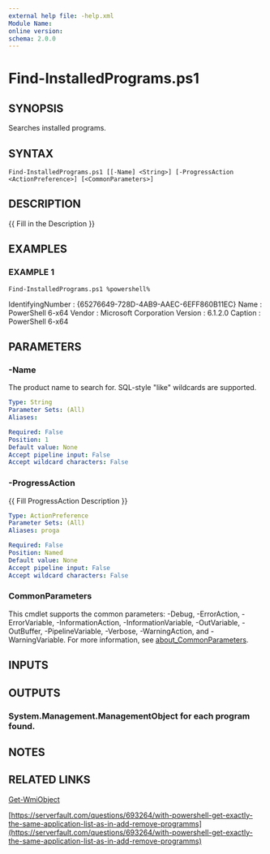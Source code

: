 ```yaml
---
external help file: -help.xml
Module Name:
online version:
schema: 2.0.0
---
```


# Find-InstalledPrograms.ps1

## SYNOPSIS
Searches installed programs.

## SYNTAX

```
Find-InstalledPrograms.ps1 [[-Name] <String>] [-ProgressAction <ActionPreference>] [<CommonParameters>]
```

## DESCRIPTION
{{ Fill in the Description }}

## EXAMPLES

### EXAMPLE 1
```
Find-InstalledPrograms.ps1 %powershell%
```

IdentifyingNumber : {65276649-728D-4AB9-AAEC-6EFF860B11EC}
Name              : PowerShell 6-x64
Vendor            : Microsoft Corporation
Version           : 6.1.2.0
Caption           : PowerShell 6-x64

## PARAMETERS

### -Name
The product name to search for.
SQL-style "like" wildcards are supported.

```yaml
Type: String
Parameter Sets: (All)
Aliases:

Required: False
Position: 1
Default value: None
Accept pipeline input: False
Accept wildcard characters: False
```

### -ProgressAction
{{ Fill ProgressAction Description }}

```yaml
Type: ActionPreference
Parameter Sets: (All)
Aliases: proga

Required: False
Position: Named
Default value: None
Accept pipeline input: False
Accept wildcard characters: False
```

### CommonParameters
This cmdlet supports the common parameters: -Debug, -ErrorAction, -ErrorVariable, -InformationAction, -InformationVariable, -OutVariable, -OutBuffer, -PipelineVariable, -Verbose, -WarningAction, and -WarningVariable. For more information, see [about_CommonParameters](http://go.microsoft.com/fwlink/?LinkID=113216).

## INPUTS

## OUTPUTS

### System.Management.ManagementObject for each program found.
## NOTES

## RELATED LINKS

[Get-WmiObject]()

[https://serverfault.com/questions/693264/with-powershell-get-exactly-the-same-application-list-as-in-add-remove-programms](https://serverfault.com/questions/693264/with-powershell-get-exactly-the-same-application-list-as-in-add-remove-programms)

